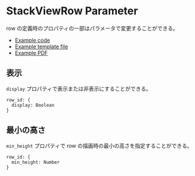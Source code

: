 # StackViewRow Parameter

row の定義時のプロパティの一部はパラメータで変更することができる。

- [Example code](test_section_report_stack_view_row_parameters.rb)
- [Example template file](template.tlf)
- [Example PDF](expect.pdf)

## 表示

`display` プロパティで表示または非表示にすることができる。

```
row_id: {
  display: Boolean
}
```

## 最小の高さ

`min_height` プロパティで row の描画時の最小の高さを指定することができる。

```
row_id: {
  min_height: Number
}
